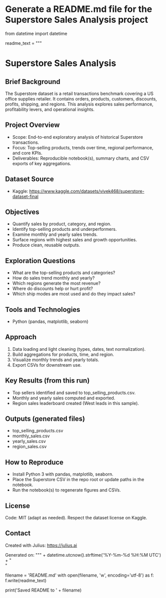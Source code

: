 # Generate a README.md file for the Superstore Sales Analysis project
from datetime import datetime

readme_text = """
# Superstore Sales Analysis

## Brief Background
The Superstore dataset is a retail transactions benchmark covering a US office supplies retailer. It contains orders, products, customers, discounts, profits, shipping, and regions. This analysis explores sales performance, profitability levers, and operational insights.

## Project Overview
- Scope: End-to-end exploratory analysis of historical Superstore transactions.
- Focus: Top-selling products, trends over time, regional performance, and core KPIs.
- Deliverables: Reproducible notebook(s), summary charts, and CSV exports of key aggregations.

## Dataset Source
- Kaggle: https://www.kaggle.com/datasets/vivek468/superstore-dataset-final

## Objectives
- Quantify sales by product, category, and region.
- Identify top-selling products and underperformers.
- Examine monthly and yearly sales trends.
- Surface regions with highest sales and growth opportunities.
- Produce clean, reusable outputs.

## Exploration Questions
- What are the top-selling products and categories?
- How do sales trend monthly and yearly?
- Which regions generate the most revenue?
- Where do discounts help or hurt profit?
- Which ship modes are most used and do they impact sales?

## Tools and Technologies
- Python (pandas, matplotlib, seaborn)

## Approach
1. Data loading and light cleaning (types, dates, text normalization).
2. Build aggregations for products, time, and region.
3. Visualize monthly trends and yearly totals.
4. Export CSVs for downstream use.

## Key Results (from this run)
- Top sellers identified and saved to top_selling_products.csv.
- Monthly and yearly sales computed and exported.
- Region sales leaderboard created (West leads in this sample).

## Outputs (generated files)
- top_selling_products.csv
- monthly_sales.csv
- yearly_sales.csv
- region_sales.csv

## How to Reproduce
- Install Python 3 with pandas, matplotlib, seaborn.
- Place the Superstore CSV in the repo root or update paths in the notebook.
- Run the notebook(s) to regenerate figures and CSVs.

## License
Code: MIT (adapt as needed). Respect the dataset license on Kaggle.

## Contact
Created with Julius: https://julius.ai

Generated on: """ + datetime.utcnow().strftime('%Y-%m-%d %H:%M UTC') + "\
"

filename = 'README.md'
with open(filename, 'w', encoding='utf-8') as f:
    f.write(readme_text)

print('Saved README to ' + filename)
